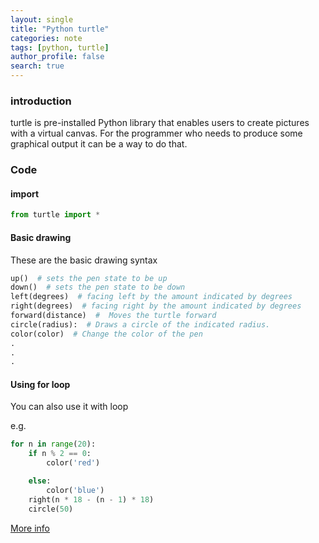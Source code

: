 ```yaml
---
layout: single
title: "Python turtle"
categories: note
tags: [python, turtle]
author_profile: false
search: true
---
```


### introduction

turtle is pre-installed Python library that enables users to create pictures with a virtual canvas.
For the programmer who needs to produce some graphical output it can be a way to do that.

### Code

#### import

```python
from turtle import *
```

#### Basic drawing

These are the basic drawing syntax

```python
up()  # sets the pen state to be up
down()  # sets the pen state to be down
left(degrees)  # facing left by the amount indicated by degrees
right(degrees)  # facing right by the amount indicated by degrees
forward(distance)  #  Moves the turtle forward
circle(radius):  # Draws a circle of the indicated radius.
color(color)  # Change the color of the pen
.
.
.
```

#### Using for loop

You can also use it with loop

e.g.

```python
for n in range(20):
    if n % 2 == 0:
        color('red')

    else:
        color('blue')
    right(n * 18 - (n - 1) * 18)
    circle(50)
```

[More info](https://docs.python.org/3/library/turtle.html)
